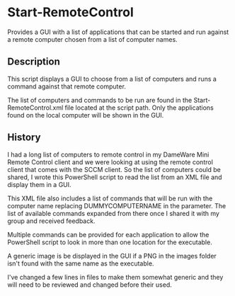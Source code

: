 # Start-RemoteControl

Provides a GUI with a list of applications that can be started and run against a remote computer chosen from a list of computer names.

## Description

This script displays a GUI to choose from a list of computers and runs a command against that remote computer.

The list of computers and commands to be run are found in the Start-RemoteControl.xml file located at the script path. Only the applications found on the local computer will be shown in the GUI.

## History

I had a long list of computers to remote control in my DameWare Mini Remote Control client and we were looking at using the remote control client that comes with the SCCM client. So the list of computers could be shared, I wrote this PowerShell script to read the list from an XML file and display them in a GUI.

This XML file also includes a list of commands that will be run with the computer name replacing DUMMYCOMPUTERNAME in the parameter. The list of available commands expanded from there once I shared it with my group and received feedback.

Multiple commands can be provided for each application to allow the PowerShell script to look in more than one location for the executable.

A generic image is be displayed in the GUI if a PNG in the images folder isn't found with the same name as the executable.

I've changed a few lines in files to make them somewhat generic and they will need to be reviewed and changed before their used.